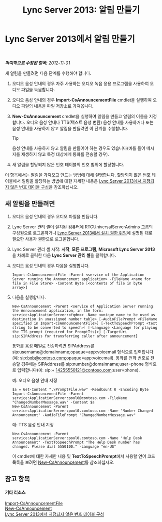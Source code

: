 ﻿---
title: 'Lync Server 2013: 알림 만들기'
TOCTitle: 알림 만들기
ms:assetid: a6fd5922-fe46-41ba-94e3-c76b1101a31b
ms:mtpsurl: https://technet.microsoft.com/ko-kr/library/Gg412783(v=OCS.15)
ms:contentKeyID: 49304631
ms.date: 08/24/2015
mtps_version: v=OCS.15
ms.translationtype: HT
---

# Lync Server 2013에서 알림 만들기

 

_**마지막으로 수정된 항목:** 2012-11-01_

새 알림을 만들려면 다음 단계를 수행해야 합니다.

1.  오디오 음성 안내의 경우 자주 사용하는 오디오 녹음 응용 프로그램을 사용하여 오디오 파일을 녹음합니다.

2.  오디오 음성 안내의 경우 **Import-CsAnnouncementFile** cmdlet을 실행하여 오디오 파일의 내용을 파일 저장소로 가져옵니다.

3.  **New-CsAnnouncement** cmdlet을 실행하여 알림을 만들고 알림의 이름을 지정합니다. 오디오 음성 안내나 TTS(텍스트 음성 변환) 음성 안내를 사용하거나 또는 음성 안내를 사용하지 않고 알림을 만들려면 이 단계를 수행합니다.
    

    > [!TIP]
    > 음성 안내를 사용하지 않고 알림을 만들어야 하는 경우도 있습니다(예를 들어 메시지를 재생하지 않고 특정 대상에게 통화를 전송할 경우).



4.  새 알림을 할당되지 않은 번호 테이블의 번호 범위에 할당합니다.

이 항목에서는 알림을 가져오고 만드는 방법에 대해 설명합니다. 할당되지 않은 번호 테이블에서 알림을 할당하는 방법에 대한 자세한 내용은 [Lync Server 2013에서 지정되지 않은 번호 테이블 구성](lync-server-2013-configure-the-unassigned-number-table.md)을 참조하십시오.

## 새 알림을 만들려면

1.  오디오 음성 안내의 경우 오디오 파일을 만듭니다.

2.  Lync Server 관리 셸이 설치된 컴퓨터에 RTCUniversalServerAdmins 그룹의 구성원으로 로그온하거나 [Lync Server 2013에서 설치 권한 위임](lync-server-2013-delegate-setup-permissions.md)에 설명된 대로 필요한 사용자 권한으로 로그온합니다.

3.  Lync Server 관리 셸 시작: **시작**, **모든 프로그램**, **Microsoft Lync Server 2013**을 차례로 클릭한 다음 **Lync Server 관리 셸**을 클릭합니다.

4.  오디오 음성 안내의 경우 다음을 실행합니다.
    
        Import-CsAnnouncementFile -Parent <service of the Application Server running the Announcement application> -FileName <name for file in File Store> -Content Byte [<contents of file in byte array>]

5.  다음을 실행합니다.
    
        New-CsAnnouncement -Parent <service of Application Server running the Announcement application, in the form: service:ApplicationServer:<fqdn>> -Name <unique name to be used as destination in unassigned number table> [-AudioFilePrompt <FileName specified in Import-CsAnnouncementFile>] [-TextToSpeechPrompt <text string to be converted to speech>] [-Language <Language for playing the TTS prompt (required for PromptTts)>] [-TargetUri sip:SIPAddress for transferring caller after announcement]
    
    통화를 음성 메일로 전송하려면 SIPAddress를 sip:username@domainname;opaque=app:voicemail 형식으로 입력합니다(예: sip:bob@contoso.com;opaque=app:voicemail). 통화를 전화 번호로 전송할 경우에는 SIPAddress를 sip:number@domainname;user=phone 형식으로 입력합니다(예: sip:+ 14255550121@contoso.com;user=phone).
    
    예: 오디오 음성 안내 지정
    
        $a = Get-Content ".\PromptFile.wav" -ReadCount 0 -Encoding Byte
        Import-CsAnnouncementFile -Parent service:ApplicationServer:pool0@contoso.com -FileName "ChangedNumberMessage.wav" -Content $a
        New-CsAnnouncement -Parent service:ApplicationServer:pool0.contoso.com -Name "Number Changed Announcement" -AudioFilePrompt "ChangedNumberMessage.wav"
    
    예: TTS 음성 안내 지정
    
        New-CsAnnouncement -Parent service:ApplicationServer:pool0.contoso.com -Name "Help Desk Announcement" -TextToSpeechPrompt "The Help Desk number has changed. Please dial 5550100." -Language "en-US"
    
    이 cmdlet에 대한 자세한 내용 및 **TextToSpeechPrompt**에서 사용할 언어 코드 목록을 보려면 [New-CsAnnouncement](https://docs.microsoft.com/en-us/powershell/module/skype/New-CsAnnouncement)를 참조하십시오.

## 참고 항목

#### 기타 리소스

[Import-CsAnnouncementFile](https://docs.microsoft.com/en-us/powershell/module/skype/Import-CsAnnouncementFile)  
[New-CsAnnouncement](https://docs.microsoft.com/en-us/powershell/module/skype/New-CsAnnouncement)  
[Lync Server 2013에서 지정되지 않은 번호 테이블 구성](lync-server-2013-configure-the-unassigned-number-table.md)

